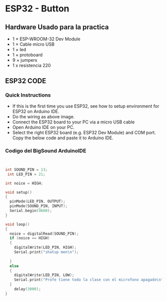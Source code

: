 # ESP32 - Button


## Hardware Usado para la practica

  * 1 × ESP-WROOM-32 Dev Module	
  * 1 × Cable micro USB 	
  * 1 × led	
  * 1 × protoboard
  * 9 × jumpers
  * 1 x resistencia 220


## ESP32 CODE

### Quick Instructions

  * If this is the first time you use ESP32, see how to setup environment for ESP32 on Arduino IDE.
  * Do the wiring as above image.
  * Connect the ESP32 board to your PC via a micro USB cable
  * Open Arduino IDE on your PC.
  * Select the right ESP32 board (e.g. ESP32 Dev Module) and COM port.
    Copy the below code and paste it to Arduino IDE.






### Codigo del BigSound ArduinoIDE

  

```c++


int SOUND_PIN = 13;
 int LED_PIN = 21;

int noice = HIGH;

void setup() 
{
  pinMode(LED_PIN, OUTPUT);
  pinMode(SOUND_PIN, INPUT);
  Serial.begin(9600);
}

void loop() 
{
  noice = digitalRead(SOUND_PIN);
  if (noice == HIGH)
  {
    digitalWrite(LED_PIN, HIGH);
    Serial.print("shatup men\n");
    
  }
  else
  {
    digitalWrite(LED_PIN, LOW);
    Serial.print("Profe tiene todo la clase con el microfono apagado\n");
  }
    delay(3000);
}
```

  

